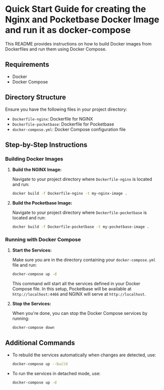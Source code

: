 # Quick Start Guide for creating the Nginx and Pocketbase Docker Image and run it as docker-compose

This README provides instructions on how to build Docker images from Dockerfiles and run them using Docker Compose.

## Requirements

- Docker
- Docker Compose

## Directory Structure

Ensure you have the following files in your project directory:
- `Dockerfile-nginx`: Dockerfile for NGINX
- `Dockerfile-pocketbase`: Dockerfile for Pocketbase
- `docker-compose.yml`: Docker Compose configuration file

## Step-by-Step Instructions

### Building Docker Images

1. **Build the NGINX Image:**

   Navigate to your project directory where `Dockerfile-nginx` is located and run:
   
   ```bash
   docker build -f Dockerfile-nginx -t my-nginx-image .
   ```

2. **Build the Pocketbase Image:**

   Navigate to your project directory where `Dockerfile-pocketbase` is located and run:
   
   ```bash
   docker build -f Dockerfile-pocketbase -t my-pocketbase-image .
   ```

### Running with Docker Compose

1. **Start the Services:**

   Make sure you are in the directory containing your `docker-compose.yml` file and run:
   
   ```bash
   docker-compose up -d
   ```

   This command will start all the services defined in your Docker Compose file. In this setup, Pocketbase will be available at `http://localhost:4466` and NGINX will serve at `http://localhost`.

2. **Stop the Services:**

   When you're done, you can stop the Docker Compose services by running:
   
   ```bash
   docker-compose down
   ```

## Additional Commands

- To rebuild the services automatically when changes are detected, use:
  
  ```bash
  docker-compose up --build
  ```

- To run the services in detached mode, use:
  
  ```bash
  docker-compose up -d
  ```